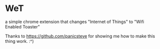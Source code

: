 # WeT
a simple chrome extension that changes "Internet of Things" to "Wifi Enabled Toaster" 

Thanks to https://github.com/panicsteve for showing me how to make this thing work. :^)
